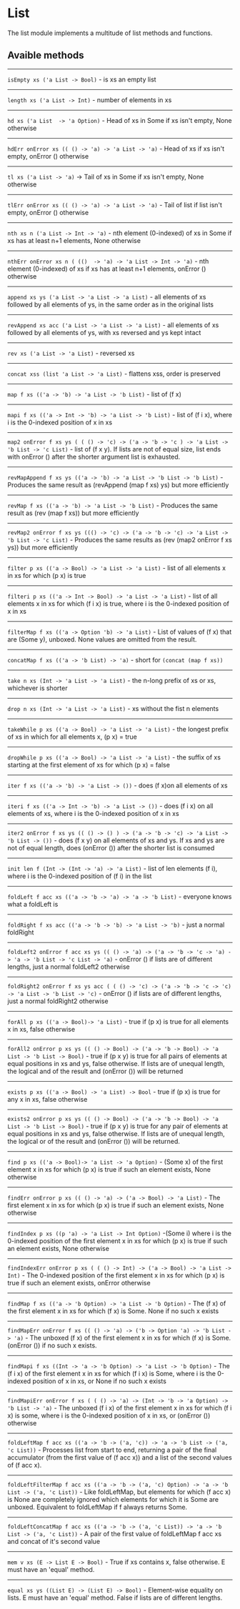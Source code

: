 # List

The list module implements a multitude of list methods and functions. 

## Avaible methods

---
`isEmpty xs ('a List -> Bool)` - is xs an empty list

---
`length xs ('a List -> Int)` - number of elements in xs

---
`hd xs ('a List  -> 'a Option)` - Head of xs in Some if xs isn't empty, None otherwise

---
`hdErr onError xs (( () -> 'a) -> 'a List -> 'a)` - Head of xs if xs isn't empty, onError () otherwise

---
`tl xs ('a List -> 'a)` -> Tail of xs in Some if xs isn't empty, None otherwise

---
`tlErr onError xs (( () -> 'a) -> 'a List -> 'a)` - Tail of list if list isn't empty, onError () otherwise

---
`nth xs n ('a List -> Int -> 'a)` -
nth element (0-indexed) of xs in Some if xs has at least n+1 elements, None otherwise

---
`nthErr onError xs n ( (()  -> 'a) -> 'a List -> Int -> 'a)` - nth element (0-indexed) of xs if xs has at least n+1 elements, onError () otherwise

---
`append xs ys ('a List -> 'a List -> 'a List)` -
all elements of xs followed by all elements of ys, in the same order as in the original lists

---
`revAppend xs acc ('a List -> 'a List -> 'a List)` - all elements of xs followed by all elements of ys, with xs reversed and ys kept intact

---
`rev xs ('a List -> 'a List)` - reversed xs

---
`concat xss (list 'a List -> 'a List)` - flattens xss, order is preserved

---
`map f xs (('a -> 'b) -> 'a List -> 'b List)` - list of (f x) 

---
`mapi f xs (('a -> Int -> 'b) -> 'a List -> 'b List)` - list of (f i x), where i is the 0-indexed position of x in xs

---
`map2 onError f xs ys ( ( () -> 'c) -> ('a -> 'b -> 'c ) -> 'a List -> 'b List -> 'c List)` - list of (f x y). If lists are not of equal size, list ends with onError () after the shorter argument list is exhausted.

---
`revMapAppend f xs ys (('a -> 'b) -> 'a List -> 'b List -> 'b List)` - Produces the same result as (revAppend (map f xs) ys) but more efficiently

---
`revMap f xs (('a -> 'b) -> 'a List -> 'b List)` - Produces the same result as (rev (map f xs)) but more efficiently

---

`revMap2 onError f xs ys ((() -> 'c) -> ('a -> 'b -> 'c) -> 'a List -> 'b List -> 'c List)` - Produces the same results as (rev (map2 onError f xs ys)) but more efficiently

---
`filter p xs (('a -> Bool) -> 'a List -> 'a List)` - list of all elements x in xs for which (p x) is true

---
`filteri p xs (('a -> Int -> Bool) -> 'a List -> 'a List)` - list of all elements x in xs for which (f i x) is true, where i is the 0-indexed position of x in xs

---
`filterMap f xs (('a -> Option 'b) -> 'a List)` - List of values of (f x) that are (Some y), unboxed. None values are omitted from the result.

---
`concatMap f xs (('a -> 'b List) -> 'a)` - short for `(concat (map f xs))`

---
`take n xs (Int -> 'a List -> 'a List)` - the n-long prefix of xs or xs, whichever is shorter

---
`drop n xs (Int -> 'a List -> 'a List)` - xs without the fist n elements

---
`takeWhile p xs (('a -> Bool) -> 'a List -> 'a List)` - the longest prefix of xs in which for all elements x, (p x) = true

---
`dropWhile p xs (('a -> Bool) -> 'a List -> 'a List)` - the suffix of xs starting at the first element of xs for which (p x) = false

---
`iter f xs (('a -> 'b) -> 'a List -> ())` - does (f x)on all elements of xs

---
`iteri f xs (('a -> Int -> 'b) -> 'a List -> ())` - does (f i x) on all elements of xs, where i is the 0-indexed position of x in xs

---
`iter2 onError f xs ys (( () -> () ) -> ('a -> 'b -> 'c) -> 'a List -> 'b List -> ())` - 
does (f x y) on all elements of xs and ys. If xs and ys are not of equal length, does (onError ()) after the shorter list is consumed

---
`init len f (Int -> (Int -> 'a) -> 'a List)` - list of len elements (f i), where i is the 0-indexed position of (f i) in the list

---
`foldLeft f acc xs (('a -> 'b -> 'a) -> 'a -> 'b List)` - everyone knows what a foldLeft is

---
`foldRight f xs acc (('a -> 'b -> 'b) -> 'a List -> 'b)` - just a normal foldRight

---
`foldLeft2 onError f acc xs ys (( () -> 'a) -> ('a -> 'b -> 'c -> 'a) -> 'a -> 'b List -> 'c List -> 'a)` - onError () if lists are of different lengths, just a normal foldLeft2 otherwise

---
`foldRight2 onError f xs ys acc ( ( () -> 'c) -> ('a -> 'b -> 'c -> 'c) -> 'a List -> 'b List -> 'c)` -
onError () if lists are of different lengths, just a normal foldRight2 otherwise

---
`forAll p xs (('a -> Bool)-> 'a List)` - true if (p x) is true for all elements x in xs, false otherwise

---
`forAll2 onError p xs ys (( () -> Bool) -> ('a -> 'b -> Bool) -> 'a List -> 'b List -> Bool)` - true if (p x y) is true for all pairs of elements at equal positions in xs and ys, false otherwise. If lists are of unequal length, the logical and of the result and (onError ()) will be returned

---
`exists p xs (('a -> Bool) -> 'a List) -> Bool` - true if (p x) is true for any x in xs, false otherwise

---
`exists2 onError p xs ys (( () -> Bool) -> ('a -> 'b -> Bool) -> 'a List -> 'b List -> Bool)` - true if (p x y) is true for any pair of elements at equal positions in xs and ys, false otherwise. If lists are of unequal length, the logical or of the result and (onError ()) will be returned.

---
`find p xs (('a -> Bool)-> 'a List -> 'a Option)` - (Some x) of the first element x in xs for which (p x) is true if such an element exists, None otherwise

---
`findErr onError p xs (( () -> 'a) -> ('a -> Bool) -> 'a List)` - The first element x in xs for which (p x) is true if such an element exists, None otherwise

---
`findIndex p xs ((p 'a) -> 'a List -> Int Option)` -(Some i) where i is the 0-indexed position of the first element x in xs for which (p x) is true if such an element exists, None otherwise

---
`findIndexErr onError p xs ( ( () -> Int) -> ('a -> Bool) -> 'a List -> Int)` - The 0-indexed position of the first element x in xs for which (p x) is true if such an element exists, onError otherwise

---
`findMap f xs (('a -> 'b Option) -> 'a List -> 'b Option)` - The (f x) of the first element x in xs for which (f x) is Some. None if no such x exists

---
`findMapErr onError f xs (( () -> 'a) -> ('b -> Option 'a) -> 'b List -> 'a)` - The unboxed (f x) of the first element x in xs for which (f x) is Some. (onError ()) if no such x exists.

---
`findMapi f xs ((Int -> 'a -> 'b Option) -> 'a List -> 'b Option)` - The (f i x) of the first element x in xs for which (f i x) is Some, where i is the 0-indexed position of x in xs, or None if no such x exists

---
`findMapiErr onError f xs ( ( () -> 'a) -> (Int -> 'b -> 'a Option) -> 'b List -> 'a)` - The unboxed (f i x) of the first element x in xs for which (f i x) is some, where i is the 0-indexed position of x in xs, or (onError ()) otherwise

---
`foldLeftMap f acc xs (('a -> 'b -> ('a, 'c)) -> 'a -> 'b List -> ('a, 'c List))` - Processes list from start to end, returning a pair of the final accumulator (from the first value of (f acc x)) and a list of the second values of (f acc x).

---
`foldLeftFilterMap f acc xs (('a -> 'b -> ('a, 'c) Option) -> 'a -> 'b List -> ('a, 'c List))` - Like foldLeftMap, but elements for which (f acc x) is None are completely ignored which elements for which it is Some are unboxed. Equivalent to foldLeftMap if f always returns Some.

---
`foldLeftConcatMap f acc xs (('a -> 'b -> ('a, 'c List)) -> 'a -> 'b List -> ('a, 'c List))` - A pair of the first value of foldLeftMap f acc xs and concat of it's second value

---
`mem v xs (E -> List E -> Bool)` - True if xs contains x, false otherwise. E must have an 'equal' method.

---
`equal xs ys ((List E) -> (List E) -> Bool)` - Element-wise equality on lists. E must have an 'equal' method. False if lists are of different lengths.